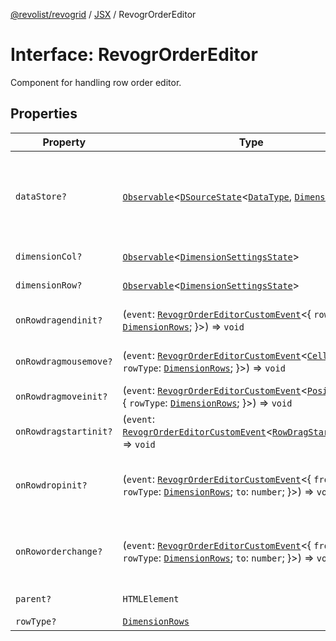 [@revolist/revogrid](README.md) / [JSX](Namespace.JSX.md) / RevogrOrderEditor

# Interface: RevogrOrderEditor

Component for handling row order editor.

## Properties

| Property | Type | Description | Defined in |
| ------ | ------ | ------ | ------ |
| `dataStore?` | [`Observable`](TypeAlias.Observable.md)\<[`DSourceState`](TypeAlias.DSourceState.md)\<[`DataType`](TypeAlias.DataType.md), [`DimensionRows`](TypeAlias.DimensionRows.md)\>\> | Static stores, not expected to change during component lifetime | [src/components.d.ts:1959](https://github.com/revolist/revogrid/blob/78d14b7c443343ec06c8d385824462d784f2615f/src/components.d.ts#L1959) |
| `dimensionCol?` | [`Observable`](TypeAlias.Observable.md)\<[`DimensionSettingsState`](Interface.DimensionSettingsState.md)\> | Dimension settings X | [src/components.d.ts:1963](https://github.com/revolist/revogrid/blob/78d14b7c443343ec06c8d385824462d784f2615f/src/components.d.ts#L1963) |
| `dimensionRow?` | [`Observable`](TypeAlias.Observable.md)\<[`DimensionSettingsState`](Interface.DimensionSettingsState.md)\> | Dimension settings Y | [src/components.d.ts:1967](https://github.com/revolist/revogrid/blob/78d14b7c443343ec06c8d385824462d784f2615f/src/components.d.ts#L1967) |
| `onRowdragendinit?` | (`event`: [`RevogrOrderEditorCustomEvent`](Interface.RevogrOrderEditorCustomEvent.md)\<\{ `rowType`: [`DimensionRows`](TypeAlias.DimensionRows.md); \}\>) => `void` | Row drag ended started | [src/components.d.ts:1971](https://github.com/revolist/revogrid/blob/78d14b7c443343ec06c8d385824462d784f2615f/src/components.d.ts#L1971) |
| `onRowdragmousemove?` | (`event`: [`RevogrOrderEditorCustomEvent`](Interface.RevogrOrderEditorCustomEvent.md)\<[`Cell`](Interface.Cell.md) & \{ `rowType`: [`DimensionRows`](TypeAlias.DimensionRows.md); \}\>) => `void` | Row mouse move started | [src/components.d.ts:1975](https://github.com/revolist/revogrid/blob/78d14b7c443343ec06c8d385824462d784f2615f/src/components.d.ts#L1975) |
| `onRowdragmoveinit?` | (`event`: [`RevogrOrderEditorCustomEvent`](Interface.RevogrOrderEditorCustomEvent.md)\<[`PositionItem`](Interface.PositionItem.md) & \{ `rowType`: [`DimensionRows`](TypeAlias.DimensionRows.md); \}\>) => `void` | Row move started | [src/components.d.ts:1979](https://github.com/revolist/revogrid/blob/78d14b7c443343ec06c8d385824462d784f2615f/src/components.d.ts#L1979) |
| `onRowdragstartinit?` | (`event`: [`RevogrOrderEditorCustomEvent`](Interface.RevogrOrderEditorCustomEvent.md)\<[`RowDragStartDetails`](TypeAlias.RowDragStartDetails.md)\>) => `void` | Row drag started | [src/components.d.ts:1983](https://github.com/revolist/revogrid/blob/78d14b7c443343ec06c8d385824462d784f2615f/src/components.d.ts#L1983) |
| `onRowdropinit?` | (`event`: [`RevogrOrderEditorCustomEvent`](Interface.RevogrOrderEditorCustomEvent.md)\<\{ `from`: `number`; `rowType`: [`DimensionRows`](TypeAlias.DimensionRows.md); `to`: `number`; \}\>) => `void` | Row dragged, new range ready to be applied | [src/components.d.ts:1987](https://github.com/revolist/revogrid/blob/78d14b7c443343ec06c8d385824462d784f2615f/src/components.d.ts#L1987) |
| `onRoworderchange?` | (`event`: [`RevogrOrderEditorCustomEvent`](Interface.RevogrOrderEditorCustomEvent.md)\<\{ `from`: `number`; `rowType`: [`DimensionRows`](TypeAlias.DimensionRows.md); `to`: `number`; \}\>) => `void` | Row drag ended finished. Time to apply data | [src/components.d.ts:1995](https://github.com/revolist/revogrid/blob/78d14b7c443343ec06c8d385824462d784f2615f/src/components.d.ts#L1995) |
| `parent?` | `HTMLElement` | Parent element | [src/components.d.ts:2003](https://github.com/revolist/revogrid/blob/78d14b7c443343ec06c8d385824462d784f2615f/src/components.d.ts#L2003) |
| `rowType?` | [`DimensionRows`](TypeAlias.DimensionRows.md) | - | [src/components.d.ts:2004](https://github.com/revolist/revogrid/blob/78d14b7c443343ec06c8d385824462d784f2615f/src/components.d.ts#L2004) |

